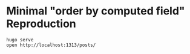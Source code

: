 # Minimal "order by computed field" Reproduction

```
hugo serve
open http://localhost:1313/posts/
```
